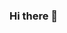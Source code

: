 ### Hi there 👋

<!--
**microgridengineer/microgridengineer** is a ✨ _special_ ✨ repository because its `README.md` (this file) appears on your GitHub profile.

Here are some ideas to get you started:

- 🔭 I’m currently working on modeling of solar microgrids for offgrid projects.
- 🌱 I’m currently learning Python.
- 👯 I’m looking to collaborate on energy modeling. 
- 💬 Ask me about solar & microgrids
- 📫 How to reach me: joephilip@gmail.com
- 😄 Pronouns: He/Him 
-->

